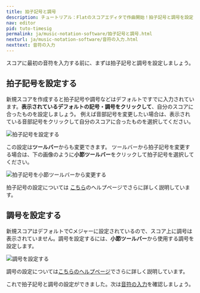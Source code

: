 ```yaml
---
title: 拍子記号と調号
description: チュートリアル：Flatのスコアエディタで作曲開始！拍子記号と調号を設定してみましょう。
nav: editor
pid: tuto-timesig
permalink: ja/music-notation-software/拍子記号と調号.html
nexturl: ja/music-notation-software/音符の入力.html
nexttext: 音符の入力
---
```


スコアに最初の音符を入力する前に、まずは拍子記号と調号を設定しましょう。

## 拍子記号を設定する

新規スコアを作成すると拍子記号や調号などはデフォルトですでに入力されています。**表示されているデフォルトの記号・調号をクリックして**、自分のスコアに合ったものを設定しましょう。
例えば音部記号を変更したい場合は、表示されている音部記号をクリックして自分のスコアに合ったものを選択してください。

![拍子記号を設定する](/help/assets/img/editor-ja/time-change.png)

この設定は**ツールバー**からも変更できます。
ツールバーから拍子記号を変更する場合は、下の画像のように**小節ツールバー**をクリックして拍子記号を選択してください。

![拍子記号を小節ツールバーから変更する](/help/assets/img/editor-ja/time-change-toolbar.png)

拍子記号の設定については [こちら](/help/ja/music-notation-software/timesig.html)のヘルプページでさらに詳しく説明しています。
<br>

## 調号を設定する

新規スコアはデフォルトでCメジャーに設定されているので、スコア上に調号は表示されていません。調号を設定するには、**小節ツールバー**から使用する調号を設定します。

![調号を設定する](/help/assets/img/editor-ja/key.png)

調号の設定については[こちらのヘルプページ](/help//music-notation-software/keysig.html)でさらに詳しく説明しています。

これで拍子記号と調号の設定ができました。次は[音符の入力](/help/ja/music-notation-software/音符の入力.html)を確認しましょう。